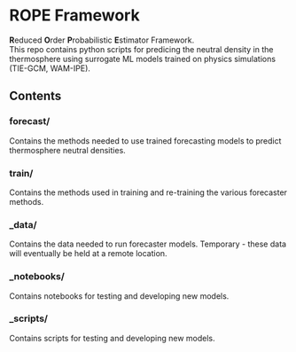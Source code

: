 # ROPE Framework

**R**educed **O**rder **P**robabilistic **E**stimator Framework.  
This repo contains python scripts for predicing the neutral density in the thermosphere using surrogate ML models trained on physics simulations (TIE-GCM, WAM-IPE).

## Contents

### forecast/  
Contains the methods needed to use trained forecasting models to predict thermosphere neutral densities.
### train/  
Contains the methods used in training and re-training the various forecaster methods.
### _data/
Contains the data needed to run forecaster models. Temporary - these data will eventually be held at a remote location.
### _notebooks/  
Contains notebooks for testing and developing new models.
### _scripts/
Contains scripts for testing and developing new models.